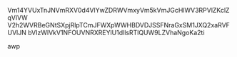 Vm14YVUxTnJNVmRXV0d4VlYwZDRWVmxyVm5kVmJGcHlWV3RPVlZKclZqVlVW
V2h2WVRBeGNtSXpjRlpTCmJFWXpWWHBDVDJSSFNraGxSM1JXQ2xaRVFUVlJN
bVIzWlVkV1NFOUVNRXREYlU1dllsRTlQUW9LZVhaNgoKa2ti

awp